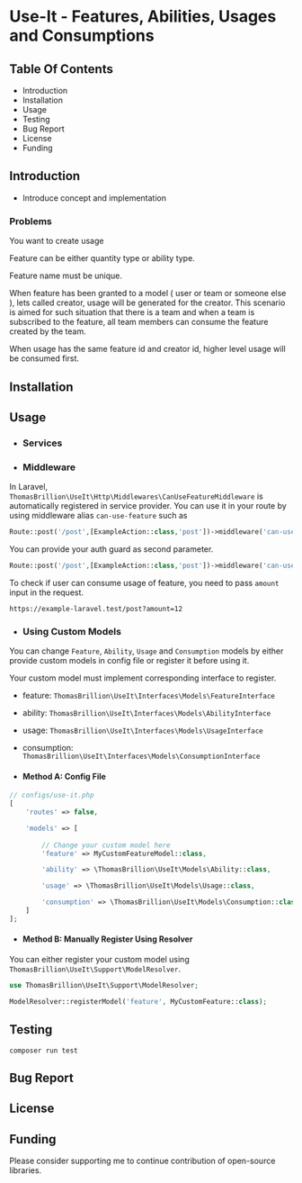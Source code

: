 # Use-It - Features, Abilities, Usages and Consumptions

## Table Of Contents

- Introduction
- Installation
- Usage
- Testing
- Bug Report
- License
- Funding

## Introduction

- Introduce concept and implementation

### Problems

You want to create usage

Feature can be either quantity type or ability type.

Feature name must be unique.

When feature has been granted to a model ( user or team or someone else ), lets called creator, usage will be generated
for the creator.
This scenario is aimed for such situation that there is a team and when a team is subscribed to the feature, all team
members can consume the feature created by the team.

When usage has the same feature id and creator id, higher level usage will be consumed first.

## Installation

## Usage

- ### Services
- ### Middleware

In Laravel, `ThomasBrillion\UseIt\Http\Middlewares\CanUseFeatureMiddleware` is automatically registered in service
provider. You can use it in your route by using middleware alias `can-use-feature` such as

```php
Route::post('/post',[ExampleAction::class,'post'])->middleware('can-use-feature:post');
```

You can provide your auth guard as second parameter.

```php
Route::post('/post',[ExampleAction::class,'post'])->middleware('can-use-feature:post,student');
```

To check if user can consume usage of feature, you need to pass `amount` input in the request.

```text
https://example-laravel.test/post?amount=12
```

- ### Using Custom Models

You can change `Feature`, `Ability`, `Usage` and `Consumption` models by either provide custom models in config file or
register it before using it.

Your custom model must implement corresponding interface to register.

- feature: `ThomasBrillion\UseIt\Interfaces\Models\FeatureInterface`
- ability: `ThomasBrillion\UseIt\Interfaces\Models\AbilityInterface`
- usage: `ThomasBrillion\UseIt\Interfaces\Models\UsageInterface`
- consumption: `ThomasBrillion\UseIt\Interfaces\Models\ConsumptionInterface`

- #### Method A: Config File

```php
// configs/use-it.php
[
    'routes' => false,

    'models' => [
    
        // Change your custom model here
        'feature' => MyCustomFeatureModel::class,

        'ability' => \ThomasBrillion\UseIt\Models\Ability::class,

        'usage' => \ThomasBrillion\UseIt\Models\Usage::class,

        'consumption' => \ThomasBrillion\UseIt\Models\Consumption::class,
    ]
];
```

- #### Method B: Manually Register Using Resolver

You can either register your custom model using `ThomasBrillion\UseIt\Support\ModelResolver`.

```php
use ThomasBrillion\UseIt\Support\ModelResolver;

ModelResolver::registerModel('feature', MyCustomFeature::class);
```

## Testing

`composer run test`

## Bug Report

## License

## Funding

Please consider supporting me to continue contribution of open-source libraries.
